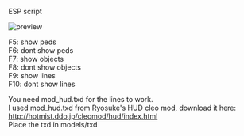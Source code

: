 ESP script  

![preview](/scrot.png?raw=true)  

F5: show peds  
F6: dont show peds  
F7: show objects  
F8: dont show objects  
F9: show lines  
F10: dont show lines  
  
You need mod_hud.txd for the lines to work.  
I used mod_hud.txd from Ryosuke's HUD cleo mod, download it here: http://hotmist.ddo.jp/cleomod/hud/index.html  
Place the txd in models/txd  

